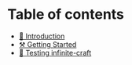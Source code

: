 # Table of contents

* [📖 Introduction](docs/README.md)
* [⚒️ Getting Started](docs/getting-started.md)
* [🔨 Testing infinite-craft](docs/tests/README.md)